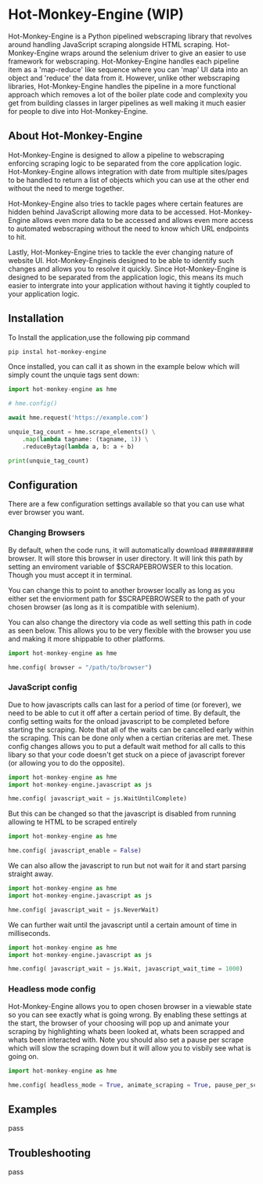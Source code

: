 # Hot-Monkey-Engine (WIP)

Hot-Monkey-Engine is a Python pipelined webscraping library that revolves around handling JavaScript scraping alongside HTML scraping. Hot-Monkey-Engine wraps around the selenium driver to give an easier to use framework for webscraping. Hot-Monkey-Engine handles each pipeline item as a 'map-reduce' like sequence where you can 'map' UI data into an object and 'reduce' the data from it. However, unlike other webscraping libraries, Hot-Monkey-Engine handles the pipeline in a more functional approach which removes a lot of the boiler plate code and complexity you get from building classes in larger pipelines as well making it much easier for people to dive into Hot-Monkey-Engine.

## About Hot-Monkey-Engine

Hot-Monkey-Engine is designed to allow a pipeline to webscraping enforcing scraping logic to be separated from the core application logic. Hot-Monkey-Engine allows integration with date from multiple sites/pages to be handled to return a list of objects which you can use at the other end without the need to merge together.

Hot-Monkey-Engine also tries to tackle pages where certain features are hidden behind JavaScript allowing more data to be accessed. Hot-Monkey-Engine allows even more data to be accessed and allows even more access to automated webscraping without the need to know which URL endpoints to hit.

Lastly, Hot-Monkey-Engine  tries to tackle the ever changing nature of website UI. Hot-Monkey-Engineis designed to be able to identify such changes and allows you to resolve it quickly. Since Hot-Monkey-Engine is designed to be separated from the application logic, this means its much easier to intergrate into your application without having it tightly coupled to your application logic.

## Installation

To Install the application,use the following pip command

```bash
pip instal hot-monkey-engine
```

Once installed, you can call it as shown in the example below which will simply count the unquie tags sent down:

```python
import hot-monkey-engine as hme

# hme.config()

await hme.request('https://example.com')

unquie_tag_count = hme.scrape_elements() \
    .map(lambda tagname: (tagname, 1)) \
    .reduceBytag(lambda a, b: a + b)

print(unquie_tag_count)
```

## Configuration

There are a few configuration settings available so that you can use what ever browser you want.

### Changing Browsers

By default, when the code runs, it will automatically download ########## browser. It will store this browser in user directory. It will link this path by setting an enviroment variable of $SCRAPEBROWSER to this location. Though you must accept it in terminal.

You can change this to point to another browser locally as long as you either set the enviorment path for $SCRAPEBROWSER to the path of your chosen browser (as long as it is compatible with selenium).

You can also change the directory via code as well setting this path in code as seen below. This allows you to be very flexible with the browser you use and making it more shippable to other platforms.

```python
import hot-monkey-engine as hme

hme.config( browser = "/path/to/browser")
```

### JavaScript config

Due to how javascripts calls can last for a period of time (or forever), we need to be able to cut it off after a certain period of time. By default, the config setting waits for the onload javascript to be completed before starting the scraping. Note that all of the waits can be cancelled early within the scraping. This can be done only when a certian criterias are met. These config changes allows you to put a default wait method for all calls to this libary so that your code doesn't get stuck on a piece of javascript forever (or allowing you to do the opposite).

```python
import hot-monkey-engine as hme
import hot-monkey-engine.javascript as js

hme.config( javascript_wait = js.WaitUntilComplete)
```

But this can be changed so that the javascript is disabled from running allowing te HTML to be scraped entirely

```python
import hot-monkey-engine as hme

hme.config( javascript_enable = False)
```

We can also allow the javascript to run but not wait for it and start parsing straight away.

```python
import hot-monkey-engine as hme
import hot-monkey-engine.javascript as js

hme.config( javascript_wait = js.NeverWait)
```

We can further wait until the javascript until a certain amount of time in milliseconds.

```python
import hot-monkey-engine as hme
import hot-monkey-engine.javascript as js

hme.config( javascript_wait = js.Wait, javascript_wait_time = 1000)
```

### Headless mode config

Hot-Monkey-Engine allows you to open chosen browser in a viewable state so you can see exactly what is going wrong. By enabling these settings at the start, the browser of your choosing will pop up and animate your scraping by highlighting whats been looked at, whats been scrapped and whats been interacted with. Note you should also set a pause per scrape which will slow the scraping down but it will allow you to visbily see what is going on.

```python
import hot-monkey-engine as hme

hme.config( headless_mode = True, animate_scraping = True, pause_per_scrape = 1000)
```

## Examples

pass

## Troubleshooting

pass
